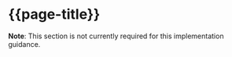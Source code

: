 # {{page-title}}

<div class="nhsd-a-box nhsd-a-box--bg-light-blue nhsd-!t-margin-bottom-6 nhsd-t-body">
    <strong>Note</strong>: This section is not currently required for this implementation guidance.
</div>
